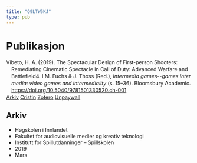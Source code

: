 ```yaml
---
title: "Q9LTW5KJ"
type: pub
---
```

<h1>Publikasjon</h1>
<article id="csl-bib-container-Q9LTW5KJ" class="csl-bib-container">
  <div class="csl-bib-body" style="line-height: 1.35; padding-left: 1em; text-indent:-1em;">
  <div class="csl-entry">Vibeto, H. A. (2019). The Spectacular Design of First-person Shooters: Remediating Cinematic Spectacle in Call of Duty: Advanced Warfare and Battlefield4. I M. Fuchs &amp; J. Thoss (Red.), <i>Intermedia games--games inter media: video games and intermediality</i> (s. 15&#x2013;36). Bloomsbury Academic. <a href="https://doi.org/10.5040/9781501330520.ch-001">https://doi.org/10.5040/9781501330520.ch-001</a></div>
</div>
  <div class="csl-bib-buttons">
    <a href="#taxonomy-article-Q9LTW5KJ" class="csl-bib-button">Arkiv</a>
    <a href="https://app.cristin.no/results/show.jsf?id=1683671" alt="Cristin URL" class="csl-bib-button">Cristin</a>
    <a href="http://zotero.org/groups/5402882/items/Q9LTW5KJ" alt="Zotero URL" class="csl-bib-button">Zotero</a>
    <a href="https://www.bloomsburycollections.com/book/intermedia-games-games-inter-media-video-games-and-intermediality/ch1-the-spectacular-design-of-first-person-shooters.pdf?dl" class="csl-bib-button">Unpaywall</a>
  </div>
  <div id="csl-bib-meta-container-Q9LTW5KJ"></div>
</article>
<div id="csl-bib-meta-Q9LTW5KJ" class="csl-bib-meta">
  <article id="taxonomy-article-Q9LTW5KJ" class="taxonomy-article">
    <h1>Arkiv</h1>
    <ul>
      <li>Høgskolen i Innlandet</li>
      <li>Fakultet for audiovisuelle medier og kreativ teknologi</li>
      <li>Institutt for Spillutdanninger – Spillskolen</li>
      <li>2019</li>
      <li>Mars</li>
    </ul>
  </article>
</div>
